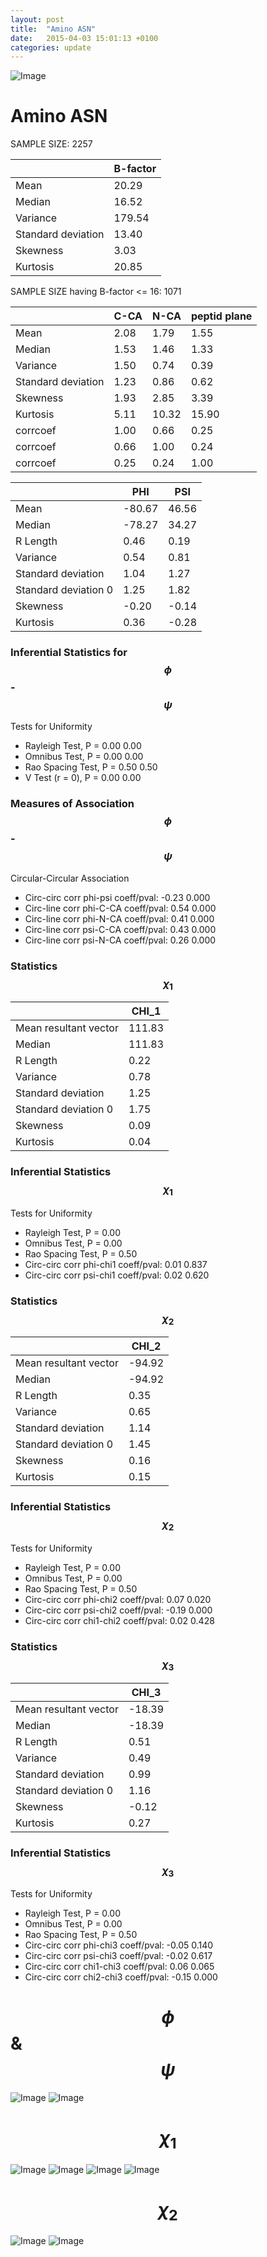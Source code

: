 ```yaml
---
layout: post
title:  "Amino ASN"
date:   2015-04-03 15:01:13 +0100
categories: update
---
```

<script src="https://cdnjs.cloudflare.com/ajax/libs/mathjax/2.7.0/MathJax.js?config=TeX-AMS-MML_HTMLorMML" type="text/javascript"></script>

![Image](../../../../images/aadensity.png)

# Amino ASN


 SAMPLE SIZE: 2257
 
 
 
|     | B-factor |
| --- | --- |
| Mean | 20.29 |
| Median | 16.52 |
| Variance | 179.54 |
| Standard deviation | 13.40 |
| Skewness | 3.03 |
| Kurtosis | 20.85 |
 
 
 
SAMPLE SIZE having B-factor <= 16: 1071 


|     | C-CA | N-CA | peptid plane |
| --- | --- | --- | --- |
| Mean | 2.08 | 1.79 | 1.55 |
| Median | 1.53 | 1.46 | 1.33 |
| Variance | 1.50 | 0.74 | 0.39 |
| Standard deviation | 1.23 | 0.86 | 0.62 |
| Skewness | 1.93 | 2.85 | 3.39 |
| Kurtosis | 5.11 | 10.32 | 15.90 |
| corrcoef | 1.00 | 0.66 | 0.25 |
| corrcoef | 0.66 | 1.00 | 0.24 |
| corrcoef | 0.25 | 0.24 | 1.00 |
 
 
 

|     | PHI | PSI |
| --- | --- | --- |
| Mean | -80.67 | 46.56 |
| Median | -78.27 | 34.27 |
| R Length | 0.46 | 0.19 |
| Variance | 0.54 | 0.81 |
| Standard deviation | 1.04 | 1.27 |
| Standard deviation 0 | 1.25 | 1.82 |
| Skewness | -0.20 | -0.14 |
| Kurtosis | 0.36 | -0.28 |

### Inferential Statistics for $$\phi$$-$$\psi$$ 

Tests for Uniformity

- Rayleigh Test, P = 0.00 0.00
- Omnibus Test,  P = 0.00 0.00
- Rao Spacing Test,  P = 0.50 0.50
- V Test (r = 0),  P = 0.00 0.00
### Measures of Association $$\phi$$-$$\psi$$

Circular-Circular Association
- Circ-circ corr phi-psi coeff/pval:	-0.23	 0.000
- Circ-line corr phi-C-CA coeff/pval:	0.54	 0.000
- Circ-line corr phi-N-CA coeff/pval:	0.41	 0.000
- Circ-line corr psi-C-CA coeff/pval:	0.43	 0.000
- Circ-line corr psi-N-CA coeff/pval:	0.26	 0.000
### Statistics $$\chi_1$$

|     | CHI_1 |
| --- | --- |
| Mean resultant vector | 111.83 |
| Median | 111.83 | 
| R Length | 0.22 | 
| Variance | 0.78 | 
| Standard deviation | 1.25 |
| Standard deviation 0| 1.75 |
| Skewness | 0.09 |
| Kurtosis | 0.04 |

 

### Inferential Statistics $$\chi_1$$
Tests for Uniformity

- Rayleigh Test, 	 P = 0.00
- Omnibus Test, 	 P = 0.00
- Rao Spacing Test, 	 P = 0.50
- Circ-circ corr phi-chi1 coeff/pval:	0.01	 0.837
- Circ-circ corr psi-chi1 coeff/pval:	0.02	 0.620

 

### Statistics $$\chi_2$$

|     | CHI_2 |
| --- | --- |
| Mean resultant vector | -94.92 |
| Median | -94.92 |
| R Length | 0.35 |
| Variance | 0.65 |
| Standard deviation | 1.14 |
| Standard deviation 0 | 1.45 |
| Skewness | 0.16 |
| Kurtosis | 0.15 |


### Inferential Statistics $$\chi_2$$ 

Tests for Uniformity

- Rayleigh Test, 	 P = 0.00
- Omnibus Test, 	 P = 0.00
- Rao Spacing Test, 	 P = 0.50
- Circ-circ corr phi-chi2 coeff/pval:	0.07	 0.020
- Circ-circ corr psi-chi2 coeff/pval:	-0.19	 0.000
- Circ-circ corr chi1-chi2 coeff/pval:	0.02	 0.428


 

### Statistics $$\chi_3$$

|    | CHI_3 |
| --- | --- |
| Mean resultant vector | -18.39 |
| Median | -18.39 |
| R Length | 0.51 |
| Variance | 0.49 |
| Standard deviation | 0.99 |
| Standard deviation 0 | 1.16 |
| Skewness | -0.12 |
| Kurtosis | 0.27 |



### Inferential Statistics $$\chi_3$$

Tests for Uniformity

- Rayleigh Test, 	 P = 0.00
- Omnibus Test, 	 P = 0.00
- Rao Spacing Test, 	 P = 0.50
- Circ-circ corr phi-chi3 coeff/pval:	-0.05	 0.140
- Circ-circ corr psi-chi3 coeff/pval:	-0.02	 0.617
- Circ-circ corr chi1-chi3 coeff/pval:	0.06	 0.065
- Circ-circ corr chi2-chi3 coeff/pval:	-0.15	 0.000

# $$\phi$$ & $$\psi$$
![Image](../../../../images/ASN_Rama_phipsi.jpg)
![Image](../../../../images/ASN_Rama_phipsiGrad.jpg)


# $$\chi_1$$
![Image](../../../../images/ASN_Rama_phichi1.jpg)
![Image](../../../../images/ASN_Rama_Grad_psichi1.jpg)
![Image](../../../../images/ASN_Rama_psichi1.jpg)
![Image](../../../../images/ASN_Rama_Grad_phichi1.jpg)


# $$\chi_2$$
![Image](../../../../images/ASN_Rama_chi1chi2.jpg)
![Image](../../../../images/ASN_Rama_Gradchi1chi2.jpg)

